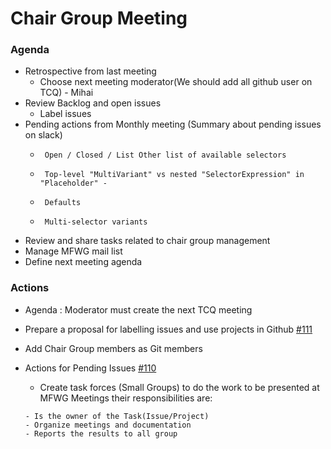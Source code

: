 # Chair Group Meeting

### Agenda
 - Retrospective from last meeting 
     - Choose next meeting moderator(We should add all github user on TCQ) - Mihai
 - Review Backlog and open issues
     - Label issues
 - Pending actions from Monthly meeting
     (Summary about pending issues on slack)
     * 		Open / Closed / List Other list of available selectors
     * 		Top-level "MultiVariant" vs nested "SelectorExpression" in "Placeholder" - 
     * 		Defaults
     * 		Multi-selector variants

 - Review and share tasks related to chair group management  
 - Manage MFWG mail list
 - Define next meeting agenda

     
### Actions
- Agenda : 
     Moderator must create the next TCQ meeting
- Prepare a proposal for labelling issues and use projects in Github [#111](https://github.com/unicode-org/message-format-wg/issues/111)
- Add Chair Group members as Git members
- Actions for Pending Issues [#110](https://github.com/unicode-org/message-format-wg/issues/110)
     * Create task forces (Small Groups) to do the work to be presented at MFWG Meetings their responsibilities are:    
      
      - Is the owner of the Task(Issue/Project)
      - Organize meetings and documentation
      - Reports the results to all group
